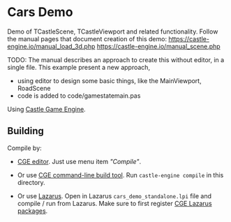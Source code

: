 # Cars Demo

Demo of TCastleScene, TCastleViewport and related functionality.
Follow the manual pages that document creation of this demo:
https://castle-engine.io/manual_load_3d.php
https://castle-engine.io/manual_scene.php

TODO: The manual describes an approach to create this without editor,
in a single file. This example present a new approach,

- using editor to design some basic things, like the MainViewport, RoadScene
- code is added to code/gamestatemain.pas

Using [Castle Game Engine](https://castle-engine.io/).

## Building

Compile by:

- [CGE editor](https://castle-engine.io/manual_editor.php). Just use menu item _"Compile"_.

- Or use [CGE command-line build tool](https://castle-engine.io/build_tool). Run `castle-engine compile` in this directory.

- Or use [Lazarus](https://www.lazarus-ide.org/). Open in Lazarus `cars_demo_standalone.lpi` file and compile / run from Lazarus. Make sure to first register [CGE Lazarus packages](https://castle-engine.io/documentation.php).
